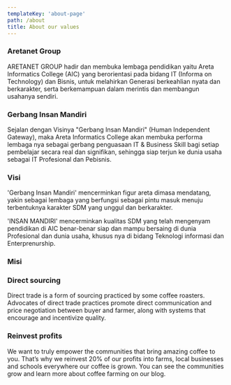 ```yaml
---
templateKey: 'about-page'
path: /about
title: About our values
---
```

### Aretanet Group
ARETANET GROUP hadir dan membuka lembaga pendidikan yaitu Areta Informatics College (AIC) yang berorientasi pada bidang IT (Informa on Technology) dan Bisnis, untuk melahirkan Generasi berkeahlian nyata dan berkarakter, serta berkemampuan dalam merintis dan membangun usahanya sendiri.

### Gerbang Insan Mandiri
Sejalan dengan Visinya "Gerbang Insan Mandiri" (Human Independent Gateway), maka Areta Informatics College akan membuka performa lembaga nya sebagai gerbang penguasaan IT & Business Skill bagi setiap pembelajar secara real dan signifikan, sehingga siap terjun ke dunia usaha sebagai IT Profesional dan Pebisnis.

### Visi
'Gerbang Insan Mandiri' mencerminkan figur areta dimasa mendatang, yakin sebagai lembaga yang berfungsi sebagai pintu masuk menuju terbentuknya karakter SDM yang unggul dan berkarakter.

'INSAN MANDIRI' mencerminkan kualitas SDM yang telah mengenyam pendidikan di AIC benar-benar siap dan mampu bersaing di dunia Profesional dan dunia usaha, khusus nya di bidang Teknologi informasi dan Enterprenurship.



### Misi


### Direct sourcing
Direct trade is a form of sourcing practiced by some coffee roasters. Advocates of direct trade practices promote direct communication and price negotiation between buyer and farmer, along with systems that encourage and incentivize quality.

### Reinvest profits
We want to truly empower the communities that bring amazing coffee to you. That’s why we reinvest 20% of our profits into farms, local businesses and schools everywhere our coffee is grown. You can see the communities grow and learn more about coffee farming on our blog.
